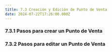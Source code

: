 ```yaml
---
title: 7.3 Creación y Edición de Punto de Venta
date: 2024-07-22T17:26:00.000Z
---
```

### 7.3.1 Pasos para crear un Punto de Venta

### 7.3.2 Pasos para editar un Punto de Venta
